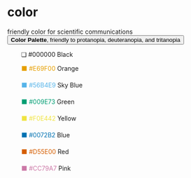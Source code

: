 # color
friendly color for scientific communications
<button type="button" class="collapsible"><b>Color Palette</b>, friendly to protanopia, deuteranopia, and tritanopia <a href="https://jfly.uni-koeln.de/color/image/pallete.jpg" target="_blank" class="socials"><i class="fas fa-external-link-square-alt"></i></a></button>
              <div class="content">
                <p>&nbsp; &nbsp; &nbsp; &nbsp; ❏ #000000 Black </p>
                  <p><font color="#E69F00">&nbsp; &nbsp; &nbsp; &nbsp; ⬛ #E69F00</font> Orange</p>
                  <p><font color="#56B4E9">&nbsp; &nbsp; &nbsp; &nbsp; ⬛ #56B4E9</font> Sky Blue </p>
                  <p><font color="#009E73">&nbsp; &nbsp; &nbsp; &nbsp; ⬛ #009E73</font> Green</p>
                  <p><font color="#F0E442">&nbsp; &nbsp; &nbsp; &nbsp; ⬛ #F0E442</font> Yellow</p>
                  <p><font color="#0072B2">&nbsp; &nbsp; &nbsp; &nbsp; ⬛ #0072B2</font> Blue</p>
                  <p><font color="#D55E00">&nbsp; &nbsp; &nbsp; &nbsp; ⬛ #D55E00</font> Red</p>
                  <p><font color="#CC79A7">&nbsp; &nbsp; &nbsp; &nbsp; ⬛ #CC79A7</font> Pink</p>
               </div>
